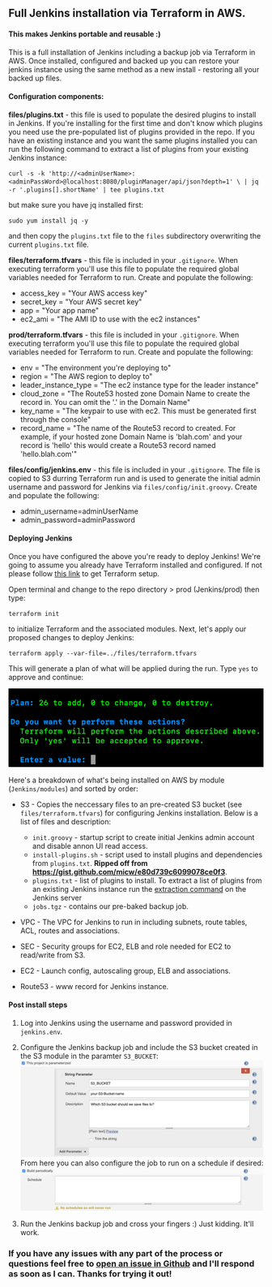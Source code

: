 ## Full Jenkins installation via Terraform in AWS.
#### This makes Jenkins portable and reusable :)

This is a full installation of Jenkins including a backup job via Terraform in AWS. Once installed, configured and backed up you can restore your jenkins instance using the same method as a new install - restoring all your backed up files.

#### Configuration components:
**files/plugins.txt** - this file is used to populate the desired plugins to install in Jenkins. If you're installing for the first time and don't know which plugins you need use the pre-populated list of plugins provided in the repo. If you have an existing instance and you want the same plugins installed you can run the following command to extract a list of plugins from your existing Jenkins instance:
```Shell
curl -s -k 'http://<adminUserName>:<adminPassWord>@localhost:8080/pluginManager/api/json?depth=1' \ | jq -r '.plugins[].shortName' | tee plugins.txt
```
but make sure you have jq installed first:
```Shell
sudo yum install jq -y
```
and then copy the `plugins.txt` file to the `files` subdirectory overwriting the current `plugins.txt` file.

**files/terraform.tfvars** - this file is included in your `.gitignore`. When executing terraform you'll use this file to populate the required global variables needed for Terraform to run. Create and populate the following:
- access_key = "Your AWS access key"
- secret_key = "Your AWS secret key"
- app = "Your app name"
- ec2_ami = "The AMI ID to use with the ec2 instances"

**prod/terraform.tfvars** - this file is included in your `.gitignore`. When executing terraform you'll use this file to populate the required global variables needed for Terraform to run. Create and populate the following:
- env = "The environment you're deploying to"
- region = "The AWS region to deploy to"
- leader_instance_type = "The ec2 instance type for the leader instance"
- cloud_zone = "The Route53 hosted zone Domain Name to create the record in. You can omit the '.' in the Domain Name"
- key_name = "The keypair to use with ec2. This must be generated first through the console"
- record_name = "The name of the Route53 record to created. For example, if your hosted zone Domain Name is 'blah.com' and your record is 'hello' this would create a Route53 record named 'hello.blah.com'"

**files/config/jenkins.env** - this file is included in your `.gitignore`. The file is copied to S3 durring Terraform run and is used to generate the initial admin username and password for Jenkins via `files/config/init.groovy`. Create and populate the following:
- admin_username=adminUserName
- admin_password=adminPassword

#### Deploying Jenkins
Once you have configured the above you're ready to deploy Jenkins! We're going to assume you already have Terraform installed and configured. If not please follow [this link](https://learn.hashicorp.com/terraform/getting-started/install.html) to get Terraform setup.

Open terminal and change to the repo directory > prod (Jenkins/prod) then type:
```Shell
terraform init
```
to initialize Terraform and the associated modules. Next, let's apply our proposed changes to deploy Jenkins:
```Shell
terraform apply --var-file=../files/terraform.tfvars
```
This will generate a plan of what will be applied during the run. Type `yes` to approve and continue:

![apply_plan.png](/readmeFiles/apply_plan.png)

Here's a breakdown of what's being installed on AWS by module (`Jenkins/modules`) and sorted by order:
- S3 - Copies the neccessary files to an pre-created S3 bucket (see `files/terraform.tfvars`) for configuring Jenkins installation. Below is a list of files and description:
    - `init.groovy` - startup script to create initial Jenkins admin account and disable annon UI read access.
    - `install-plugins.sh` - script used to install plugins and dependencies from `plugins.txt`. **Ripped off from https://gist.github.com/micw/e80d739c6099078ce0f3**.
    - `plugins.txt` - list of plugins to install. To extract a list of plugins from an existing Jenkins instance run the [extraction command](#configuration-components) on the Jenkins server
    - `jobs.tgz` - contains our pre-baked backup job.

- VPC - The VPC for Jenkins to run in including subnets, route tables, ACL, routes and associations.
- SEC - Security groups for EC2, ELB and role needed for EC2 to read/write from S3.
- EC2 - Launch config, autoscaling group, ELB and associations.
- Route53 - www record for Jenkins instance.

#### Post install steps
1. Log into Jenkins using the username and password provided in `jenkins.env`.

2. Configure the Jenkins backup job and include the S3 bucket created in the S3 module in the paramter `S3_BUCKET`: ![config_param.png](/readmeFiles/config_param.png) From here you can also configure the job to run on a schedule if desired: ![config_schedule.png](/readmeFiles/config_schedule.png)

3. Run the Jenkins backup job and cross your fingers :) Just kidding. It'll work.

### If you have any issues with any part of the process or questions feel free to [open an issue in Github](https://github.com/bspeagle/Jenkins/issues) and I'll respond as soon as I can. Thanks for trying it out!